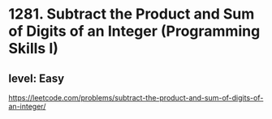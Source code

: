 # 1281. Subtract the Product and Sum of Digits of an Integer (Programming Skills I)
## level: Easy

https://leetcode.com/problems/subtract-the-product-and-sum-of-digits-of-an-integer/
